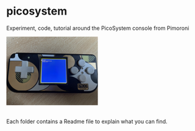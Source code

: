 # picosystem
Experiment, code, tutorial around the PicoSystem console from Pimoroni

<img src="images/picosystem.jpg" width="240"/>
<br/><br/>

Each folder contains a Readme file to explain what you can find.
